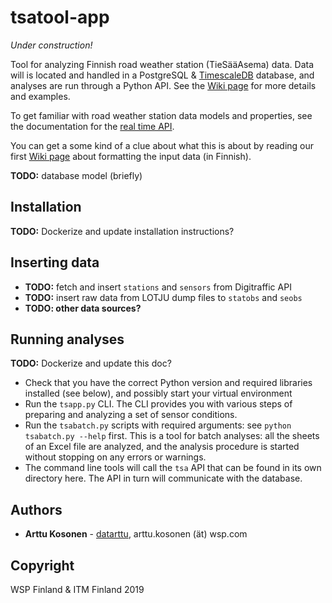 # tsatool-app

*Under construction!*

Tool for analyzing Finnish road weather station (TieSääAsema) data. Data will is located and handled in a PostgreSQL & [TimescaleDB](https://www.timescale.com/) database, and analyses are run through a Python API. See the [Wiki page](https://github.com/webbidevaajat/tsatool-app/wiki) for more details and examples.

To get familiar with road weather station data models and properties, see the documentation for the [real time API](https://www.digitraffic.fi/tieliikenne/).

You can get a some kind of a clue about what this is about by reading our first [Wiki page](https://github.com/webbidevaajat/tsatool-app/wiki/Ehtosetin-muotoilu) about formatting the input data (in Finnish).

**TODO:** database model (briefly)

## Installation

**TODO:** Dockerize and update installation instructions?

## Inserting data

- **TODO:** fetch and insert `stations` and `sensors` from Digitraffic API
- **TODO:** insert raw data from LOTJU dump files to `statobs` and `seobs`
- **TODO: other data sources?**

## Running analyses

**TODO:** Dockerize and update this doc?

- Check that you have the correct Python version and required libraries installed (see below), and possibly start your virtual environment
- Run the `tsapp.py` CLI. The CLI provides you with various steps of preparing and analyzing a set of sensor conditions.
- Run the `tsabatch.py` scripts with required arguments: see `python tsabatch.py --help` first. This is a tool for batch analyses: all the sheets of an Excel file are analyzed, and the analysis procedure is started without stopping on any errors or warnings.
- The command line tools will call the `tsa` API that can be found in its own directory here. The API in turn will communicate with the database.

## Authors

- **Arttu Kosonen** - [datarttu](https://github.com/datarttu), arttu.kosonen (ät) wsp.com

## Copyright

WSP Finland & ITM Finland 2019

